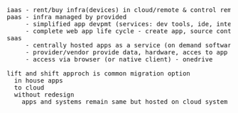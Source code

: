 
<pre>
iaas - rent/buy infra(devices) in cloud/remote & control remotely
paas - infra managed by provided
     - simplified app devpmt (services: dev tools, ide, intell services, app analytics, dbs)
     - complete web app life cycle - create app, source control, testing, automated deployment tools
saas
     - centrally hosted apps as a service (on demand software)
     - provider/vendor provide data, hardware, acces to app security, availability & performance 
     - access via browser (or native client) - onedrive     

lift and shift approch is common migration option
  in house apps
  to cloud
  without redesign
    apps and systems remain same but hosted on cloud system
</pre>
